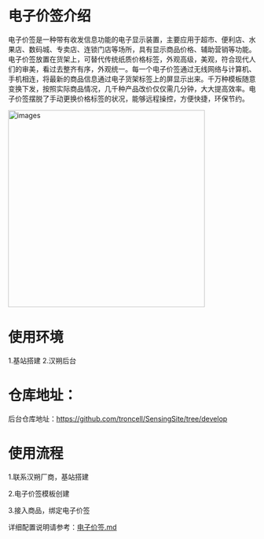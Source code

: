 # 电子价签介绍

电子价签是一种带有收发信息功能的电子显示装置，主要应用于超市、便利店、水果店、数码城、专卖店、连锁门店等场所，具有显示商品价格、辅助营销等功能。电子价签放置在货架上，可替代传统纸质价格标签，外观高级，美观，符合现代人们的审美，看过去整齐有序，外观统一。每一个电子价签通过无线网络与计算机、手机相连，将最新的商品信息通过电子货架标签上的屏显示出来。千万种模板随意变换下发，按照实际商品情况，几千种产品改价仅仅需几分钟，大大提高效率。电子价签摆脱了手动更换价格标签的状况，能够远程操控，方便快捷，环保节约。

<img style="width:400px" class="right" src="https://sensingstore.oss-cn-shanghai.aliyuncs.com/Troncell/Knowledge/Docs/ElectronicPriceTag/images/Electronic/30.jpg" alt="images" />

# 使用环境

1.基站搭建 2.汉朔后台

# 仓库地址：

后台仓库地址：https://github.com/troncell/SensingSite/tree/develop

# 使用流程

1.联系汉朔厂商，基站搭建

2.电子价签模板创建

3.接入商品，绑定电子价签

详细配置说明请参考：[电子价签.md](https://github.com/troncell/SensingDocs/blob/main/Docs/ElectronicPriceTag/%E7%94%B5%E5%AD%90%E4%BB%B7%E7%AD%BE.md)
